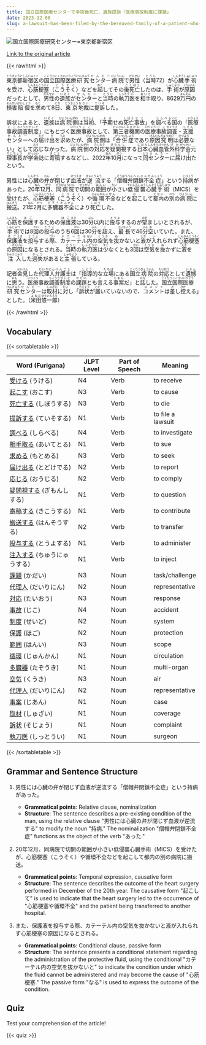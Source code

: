 ```yaml
---
title: 国立国際医療センターで手術後死亡、遺族提訴「医療事故制度に課題」
date: 2023-12-08
slug: a-lawsuit-has-been-filed-by-the-bereaved-family-of-a-patient-who-died-after-surgery-at-the-national-center-for-global-health-and-medicine-citing-issues-with-the-medical-accident-compensation-system
---
```


![国立国際医療研究センター=東京都新宿区](https://www.asahicom.jp/imgopt/img/09719abfb9/comm_L/AS20231208002828.jpg "国立国際医療研究センター=東京都新宿区")

[Link to the original article](https://asahi.com/articles/ASRD864FJRD8UTFL002.html?iref=comtop_7_05)

{{< rawhtml >}}
<p><ruby>東京都<rt>とうきょうと</rt></ruby><ruby>新宿区<rt>しんじゅくく</rt></ruby>の<ruby>国立<rt>こくりつ</rt></ruby><ruby>国際<rt>こくさい</rt></ruby><ruby>医療<rt>いりょう</rt></ruby><ruby>研究<rt>けんきゅう</rt></ruby><ruby>センター<rt>せんたー</rt></ruby><ruby>病院<rt>びょういん</rt></ruby>で<ruby>男性<rt>だんせい</rt></ruby>（<ruby>当時<rt>とうじ</rt></ruby>72）が<ruby>心臓<rt>しんぞう</rt></ruby><ruby>手術<rt>しゅじゅつ</rt></ruby>を<ruby>受<rt>う</rt></ruby>け、<ruby>心筋梗塞<rt>しんきんこうそく</rt></ruby>（<ruby>こうそく<rt>こうそく</rt></ruby>）などを<ruby>起<rt>おこ</rt></ruby>してその<ruby>後<rt>ご</rt></ruby><ruby>死亡<rt>しぼう</rt></ruby>したのは、<ruby>手術<rt>しゅじゅつ</rt></ruby>が<ruby>原因<rt>げんいん</rt></ruby>だったとして、<ruby>男性<rt>だんせい</rt></ruby>の<ruby>遺族<rt>いぞく</rt></ruby>が<ruby>センター<rt>せんたー</rt></ruby>と<ruby>当時<rt>とうじ</rt></ruby>の<ruby>執刀<rt>しっとう</rt></ruby><ruby>医<rt>い</rt></ruby>を<ruby>相手<rt>あいて</rt></ruby>取り、8629<ruby>万<rt>まん</rt></ruby><ruby>円<rt>えん</rt></ruby>の<ruby>損害<rt>そんがい</rt></ruby><ruby>賠償<rt>ばいしょう</rt></ruby>を<ruby>求<rt>もと</rt></ruby>めて8<ruby>日<rt>にち</rt></ruby>、<ruby>東京<rt>とうきょう</rt></ruby><ruby>地裁<rt>ちさい</rt></ruby>に<ruby>提訴<rt>ていそ</rt></ruby>した。</p>

<p>訴状によると、<ruby>遺族<rt>いぞく</rt></ruby>は<ruby>病院<rt>びょういん</rt></ruby><ruby>側<rt>がわ</rt></ruby>は<ruby>当初<rt>とうしょ</rt></ruby>、「<ruby>予期<rt>よき</rt></ruby>せぬ<ruby>死亡<rt>しぼう</rt></ruby><ruby>事故<rt>じこ</rt></ruby>」を<ruby>調べる<rt>しらべる</rt></ruby><ruby>国<rt>くに</rt></ruby>の「<ruby>医療<rt>いりょう</rt></ruby><ruby>事故<rt>じこ</rt></ruby><ruby>調査<rt>ちょうさ</rt></ruby><ruby>制度<rt>せいど</rt></ruby>」にもとづく<ruby>医療<rt>いりょう</rt></ruby><ruby>事故<rt>じこ</rt></ruby>として、<ruby>第三者<rt>だいさんしゃ</rt></ruby><ruby>機関<rt>きかん</rt></ruby>の<ruby>医療<rt>いりょう</rt></ruby><ruby>事故<rt>じこ</rt></ruby><ruby>調査<rt>ちょうさ</rt></ruby>・<ruby>支援<rt>しえん</rt></ruby><ruby>センター<rt>せんたー</rt></ruby>への<ruby>届<rt>とど</rt></ruby>け<ruby>出<rt>で</rt></ruby>を<ruby>求<rt>もと</rt></ruby>めたが、<ruby>病院<rt>びょういん</rt></ruby><ruby>側<rt>がわ</rt></ruby>は「<ruby>合併症<rt>がっぺいしょう</rt></ruby>であり<ruby>原因<rt>げんいん</rt></ruby><ruby>究明<rt>きゅうめい</rt></ruby>は<ruby>必要<rt>ひつよう</rt></ruby>ない」として<ruby>応<rt>おう</rt></ruby>じなかった。<ruby>病院<rt>びょういん</rt></ruby><ruby>側<rt>がわ</rt></ruby>の<ruby>対応<rt>たいおう</rt></ruby>を<ruby>疑問<rt>ぎもん</rt></ruby><ruby>視<rt>し</rt></ruby>する<ruby>日本<rt>にほん</rt></ruby><ruby>心臓<rt>しんぞう</rt></ruby><ruby>血管<rt>けっかん</rt></ruby><ruby>外科<rt>げか</rt></ruby><ruby>学会<rt>がっかい</rt></ruby>元<ruby>理事長<rt>りじちょう</rt></ruby>が<ruby>学会<rt>がっかい</rt></ruby>誌に<ruby>寄稿<rt>きこう</rt></ruby>するなどし、2022<ruby>年<rt>ねん</rt></ruby>10<ruby>月<rt>がつ</rt></ruby>になって<ruby>同<rt>どう</rt></ruby><ruby>センター<rt>せんたー</rt></ruby>に<ruby>届<rt>とど</rt></ruby>け<ruby>出<rt>で</rt></ruby>たという。</p>

<p>男性には<ruby>心臓<rt>しんぞう</rt></ruby>の<ruby>弁<rt>べん</rt></ruby>が<ruby>閉<rt>と</rt></ruby>じず<ruby>血液<rt>けつえき</rt></ruby>が<ruby>逆流<rt>ぎゃくりゅう</rt></ruby>する「<ruby>僧帽<rt>そうぼう</rt></ruby><ruby>弁<rt>べん</rt></ruby><ruby>閉鎖<rt>へいさ</rt></ruby><ruby>不全<rt>ふぜん</rt></ruby><ruby>症<rt>しょう</rt></ruby>」という<ruby>持病<rt>じびょう</rt></ruby>があった。20<ruby>年<rt>ねん</rt></ruby>12<ruby>月<rt>がつ</rt></ruby>、<ruby>同病院<rt>どうびょういん</rt></ruby>で<ruby>切開<rt>せっかい</rt></ruby>の<ruby>範囲<rt>はんい</rt></ruby>が<ruby>小<rt>ちい</rt></ruby>さい<ruby>低侵襲<rt>ていしんしゅう</rt></ruby><ruby>心臓<rt>しんぞう</rt></ruby><ruby>手術<rt>しゅじゅつ</rt></ruby>（MICS）を<ruby>受<rt>う</rt></ruby>けたが、<ruby>心筋梗塞<rt>しんきんこうそく</rt></ruby>（<ruby>こうそく<rt>こうそく</rt></ruby>）や<ruby>循環<rt>じゅんかん</rt></ruby><ruby>不全<rt>ふぜん</rt></ruby>などを<ruby>起<rt>お</rt></ruby>こして<ruby>都内<rt>とない</rt></ruby>の<ruby>別<rt>べつ</rt></ruby>の<ruby>病院<rt>びょういん</rt></ruby>に<ruby>搬送<rt>はんそう</rt></ruby>。21<ruby>年<rt>ねん</rt></ruby>2<ruby>月<rt>がつ</rt></ruby>に<ruby>多臓器<rt>たぞうき</rt></ruby><ruby>不全<rt>ふぜん</rt></ruby>により<ruby>死亡<rt>しぼう</rt></ruby>した。</p>

<p><ruby>心筋<rt>しんきん</rt></ruby>を<ruby>保護<rt>ほご</rt></ruby>するための<ruby>保護<rt>ほご</rt></ruby><ruby>液<rt>えき</rt></ruby>は30<ruby>分<rt>ぷん</rt></ruby>以内に<ruby>投与<rt>とうよ</rt></ruby>するのが<ruby>望<rt>のぞ</rt></ruby>ましいとされるが、<ruby>手術<rt>しゅじゅつ</rt></ruby>では8<ruby>回<rt>かい</rt></ruby>の<ruby>投与<rt>とうよ</rt></ruby>のうち6<ruby>回<rt>かい</rt></ruby>は30<ruby>分<rt>ぷん</rt></ruby>を<ruby>超<rt>こ</rt></ruby>え、<ruby>最長<rt>さいちょう</rt></ruby>で46<ruby>分<rt>ぷん</rt></ruby><ruby>空<rt>あ</rt></ruby>いていた。また、<ruby>保護<rt>ほご</rt></ruby><ruby>液<rt>えき</rt></ruby>を<ruby>投与<rt>とうよ</rt></ruby>する<ruby>際<rt>さい</rt></ruby>、<ruby>カテーテル<rt>かてーてる</rt></ruby><ruby>内<rt>ない</rt></ruby>の<ruby>空気<rt>くうき</rt></ruby>を<ruby>抜<rt>ぬ</rt></ruby>かないと<ruby>液<rt>えき</rt></ruby>が<ruby>入<rt>い</rt></ruby>れられず<ruby>心筋梗塞<rt>しんきんこうそく</rt></ruby>の<ruby>原因<rt>げんいん</rt></ruby>になるとされる。<ruby>当時<rt>とうじ</rt></ruby>の<ruby>執刀医<rt>しっとうい</rt></ruby>は<ruby>少<rt>すく</rt></ruby>なくとも3<ruby>回<rt>かい</rt></ruby>は<ruby>空気<rt>くうき</rt></ruby>を<ruby>抜<rt>ぬ</rt></ruby>かずに<ruby>液<rt>えき</rt></ruby>を<ruby>注入<rt>ちゅうにゅう</rt></ruby>した<ruby>過失<rt>かしつ</rt></ruby>があると<ruby>主張<rt>しゅちょう</rt></ruby>している。</p>

<p>記者<ruby>会見<rt>かいけん</rt></ruby>した<ruby>代理人<rt>だいりにん</rt></ruby><ruby>弁護士<rt>べんごし</rt></ruby>は「<ruby>指導<rt>しどう</rt></ruby>的な<ruby>立場<rt>たちば</rt></ruby>にある<ruby>国立<rt>こくりつ</rt></ruby><ruby>病院<rt>びょういん</rt></ruby>の<ruby>対応<rt>たいおう</rt></ruby>として<ruby>遺憾<rt>いかん</rt></ruby>に<ruby>思<rt>おも</rt></ruby>う。<ruby>医療<rt>いりょう</rt></ruby>事故<ruby>調査<rt>ちょうさ</rt></ruby><ruby>制度<rt>せいど</rt></ruby>の<ruby>課題<rt>かだい</rt></ruby>とも<ruby>言<rt>い</rt></ruby>える<ruby>事案<rt>じあん</rt></ruby>だ」と<ruby>話<rt>はな</rt></ruby>した。<ruby>国立<rt>こくりつ</rt></ruby><ruby>国際<rt>こくさい</rt></ruby><ruby>医療<rt>いりょう</rt></ruby><ruby>研究<rt>けんきゅう</rt></ruby><ruby>センター<rt>せんたー</rt></ruby>は<ruby>取材<rt>しゅざい</rt></ruby>に<ruby>対<rt>たい</rt></ruby>し「<ruby>訴状<rt>そじょう</rt></ruby>が<ruby>届<rt>とど</rt></ruby>いていないので、<ruby>コメント<rt>コメント</rt></ruby>は<ruby>差<rt>さ</rt></ruby>し<ruby>控<rt>ひか</rt></ruby>える」とした。（<ruby>米田<rt>よねだ</rt></ruby><ruby>悠一郎<rt>ゆういちろう</rt></ruby>）</p>
{{< /rawhtml >}}

## Vocabulary


{{< sortabletable >}}

| Word (Furigana) | JLPT Level | Part of Speech | Meaning |
|-------------------|------------|----------------|---------|
|[受ける](https://jisho.org/search/%E5%8F%97%E3%81%91%E3%82%8B) (うける)| N4 | Verb | to receive |
|[起こす](https://jisho.org/search/%E8%B5%B7%E3%81%93%E3%81%99) (おこす)| N3 | Verb | to cause |
|[死亡する](https://jisho.org/search/%E6%AD%BB%E4%BA%A1%E3%81%99%E3%82%8B) (しぼうする)| N3 | Verb | to die |
|[提訴する](https://jisho.org/search/%E6%8F%90%E8%A8%B4%E3%81%99%E3%82%8B) (ていそする)| N1 | Verb | to file a lawsuit |
|[調べる](https://jisho.org/search/%E8%AA%BF%E3%81%B9%E3%82%8B) (しらべる)| N4 | Verb | to investigate |
|[相手取る](https://jisho.org/search/%E7%9B%B8%E6%89%8B%E5%8F%96%E3%82%8B) (あいてとる)| N1 | Verb | to sue |
|[求める](https://jisho.org/search/%E6%B1%82%E3%82%81%E3%82%8B) (もとめる)| N3 | Verb | to seek |
|[届け出る](https://jisho.org/search/%E5%B1%8A%E3%81%91%E5%87%BA%E3%82%8B) (とどけでる)| N2 | Verb | to report |
|[応じる](https://jisho.org/search/%E5%BF%9C%E3%81%98%E3%82%8B) (おうじる)| N2 | Verb | to comply |
|[疑問視する](https://jisho.org/search/%E7%96%91%E5%95%8F%E8%A6%96%E3%81%99%E3%82%8B) (ぎもんしする)| N1 | Verb | to question |
|[寄稿する](https://jisho.org/search/%E5%AF%84%E7%A8%BF%E3%81%99%E3%82%8B) (きこうする)| N1 | Verb | to contribute |
|[搬送する](https://jisho.org/search/%E6%90%AC%E9%80%81%E3%81%99%E3%82%8B) (はんそうする)| N2 | Verb | to transfer |
|[投与する](https://jisho.org/search/%E6%8A%95%E4%B8%8E%E3%81%99%E3%82%8B) (とうよする)| N1 | Verb | to administer |
|[注入する](https://jisho.org/search/%E6%B3%A8%E5%85%A5%E3%81%99%E3%82%8B) (ちゅうにゅうする)| N1 | Verb | to inject |
|[課題](https://jisho.org/search/%E8%AA%B2%E9%A1%8C) (かだい)| N3 | Noun | task/challenge |
|[代理人](https://jisho.org/search/%E4%BB%A3%E7%90%86%E4%BA%BA) (だいりにん)| N2 | Noun | representative |
|[対応](https://jisho.org/search/%E5%AF%BE%E5%BF%9C) (たいおう)| N3 | Noun | response |
|[事故](https://jisho.org/search/%E4%BA%8B%E6%95%85) (じこ)| N4 | Noun | accident |
|[制度](https://jisho.org/search/%E5%88%B6%E5%BA%A6) (せいど)| N2 | Noun | system |
|[保護](https://jisho.org/search/%E4%BF%9D%E8%AD%B7) (ほご)| N2 | Noun | protection |
|[範囲](https://jisho.org/search/%E7%AF%84%E5%9B%B2) (はんい)| N3 | Noun | scope |
|[循環](https://jisho.org/search/%E5%BE%AA%E7%92%B0) (じゅんかん)| N1 | Noun | circulation |
|[多臓器](https://jisho.org/search/%E5%A4%9A%E8%87%93%E5%99%A8) (たぞうき)| N1 | Noun | multi-organ |
|[空気](https://jisho.org/search/%E7%A9%BA%E6%B0%97) (くうき)| N3 | Noun | air |
|[代理人](https://jisho.org/search/%E4%BB%A3%E7%90%86%E4%BA%BA) (だいりにん)| N2 | Noun | representative |
|[事案](https://jisho.org/search/%E4%BA%8B%E6%A1%88) (じあん)| N1 | Noun | case |
|[取材](https://jisho.org/search/%E5%8F%96%E6%9D%90) (しゅざい)| N1 | Noun | coverage |
|[訴状](https://jisho.org/search/%E8%A8%B4%E7%8A%B6) (そじょう)| N1 | Noun | complaint |
|[執刀医](https://jisho.org/search/%E5%9F%B7%E5%88%80%E5%8C%BB) (しっとうい)| N1 | Noun | surgeon |

{{< /sortabletable >}}


## Grammar and Sentence Structure

1. 男性には心臓の弁が閉じず血液が逆流する「僧帽弁閉鎖不全症」という持病があった。

   - **Grammatical points**: Relative clause, nominalization
   - **Structure**: The sentence describes a pre-existing condition of the man, using the relative clause "男性には心臓の弁が閉じず血液が逆流する" to modify the noun "持病." The nominalization "僧帽弁閉鎖不全症" functions as the object of the verb "あった."

2. 20年12月、同病院で切開の範囲が小さい低侵襲心臓手術（MICS）を受けたが、心筋梗塞（こうそく）や循環不全などを起こして都内の別の病院に搬送。

   - **Grammatical points**: Temporal expression, causative form
   - **Structure**: The sentence describes the outcome of the heart surgery performed in December of the 20th year. The causative form "起こして" is used to indicate that the heart surgery led to the occurrence of "心筋梗塞や循環不全" and the patient being transferred to another hospital.

3. また、保護液を投与する際、カテーテル内の空気を抜かないと液が入れられず心筋梗塞の原因になるとされる。

   - **Grammatical points**: Conditional clause, passive form
   - **Structure**: The sentence presents a conditional statement regarding the administration of the protective fluid, using the conditional "カテーテル内の空気を抜かないと" to indicate the condition under which the fluid cannot be administered and may become the cause of "心筋梗塞." The passive form "なる" is used to express the outcome of the condition.

## Quiz

Test your comprehension of the article!

{{< quiz >}}